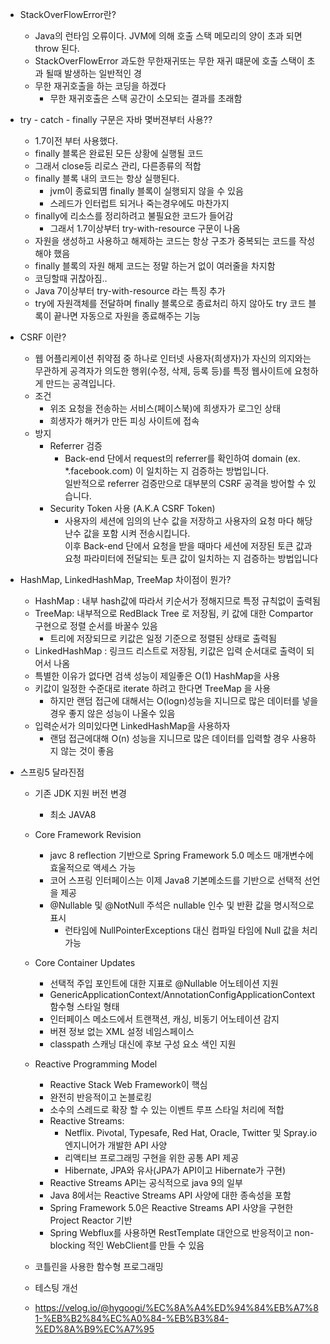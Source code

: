 - StackOverFlowError란?
    - Java의 런타임 오류이다. JVM에 의해 호출 스택 메모리의 양이 초과 되면 throw 된다.
    - StackOverFlowError 과도한 무한재귀또는 무한 재귀 떄문에 호출 스택이 초과 될때 발생하는 일반적인 경
    - 무한 재귀호출을 하는 코딩을 하겠다
        - 무한 재귀호출은 스택 공간이 소모되는 결과를 초래함

- try - catch - finally 구문은 자바 몇버젼부터 사용??
    - 1.7이전 부터 사용했다.
    - finally 블록은 완료된 모든 상황에 실행될 코드
    - 그래서 close등 리로스 관리, 다른종류의 적합
    - finally 블록 내의 코드는 항상 실행된다.
        - jvm이 종료되몀 finally 블록이  실행되지 않을 수 있음
        - 스레드가 인터럽트 되거나 죽는경우에도 마찬가지
    - finally에 리소스를 정리하려고 불필요한 코드가 들어감 
        - 그래서 1.7이상부터 try-with-resource 구문이 나옴
    - 자원을 생성하고 사용하고 해제하는 코드는 항상 구조가 중복되는 코드를 작성해야 했음
    - finally 블록의 자원 해제 코드는 정말 하는거 없이 여러줄을 차지함
    - 코딩할때 귀찮아짐.. 
    - Java 7이상부터 try-with-resource 라는 특징 추가
    - try에 자원객체를 전달하며 finally 블록으로 종료처리 하지 않아도 try 코드 블록이 끝나면 자동으로 자원을 종료해주는 기능

- CSRF 이란? 
    - 웹 어플리케이션 취약점 중 하나로 인터넷 사용자(희생자)가 자신의 의지와는 무관하게 공격자가 의도한 행위(수정, 삭제, 등록 등)를 특정 웹사이트에 요청하게 만드는 공격입니다.
    - 조건
        - 위조 요청을 전송하는 서비스(페이스북)에 희생자가 로그인 상태
        - 희생자가 해커가 만든 피싱 사이트에 접속
    - 방지
        - Referrer 검증
            - Back-end 단에서 request의 referrer를 확인하여 domain (ex. *.facebook.com) 이 일치하는 지 검증하는 방법입니다.  
              일반적으로 referrer 검증만으로 대부분의 CSRF 공격을 방어할 수 있습니다.
        - Security Token 사용 (A.K.A CSRF Token)
            - 사용자의 세션에 임의의 난수 값을 저장하고 사용자의 요청 마다 해당 난수 값을 포함 시켜 전송시킵니다.   
                이후 Back-end 단에서 요청을 받을 때마다 세션에 저장된 토큰 값과 요청 파라미터에 전달되는 토큰 값이 일치하는 지 검증하는 방법입니다

- HashMap, LinkedHashMap, TreeMap 차이점이 뭔가?
    - HashMap : 내부 hash값에 따라서 키순서가 정해지므로 특정 규칙없이 출력됨
    - TreeMap: 내부적으로 RedBlack Tree 로 저장됨, 키 값에 대한 Compartor 구현으로 정렬 순서를 바꿀수 있음
        - 트리에 저장되므로 키값은 일정 기준으로 정렬된 상태로 출력됨
    - LinkedHashMap : 링크드 리스트로 저장됨, 키값은 입력 순서대로 출력이 되어서 나옴
    - 특별한 이유가 없다면 검색 성능이 제일좋은 O(1) HashMap을 사용
    - 키값이 일정한 수준대로 iterate 하려고 한다면 TreeMap 을 사용
        - 하지만 랜덤 접근에 대해서는 O(logn)성능을 지니므로 많은 데이터를 넣을 경우 좋지 않은 성능이 나올수 있음
    - 입력순서가 의미있다면 LinkedHashMap을 사용하자
        - 랜덤 접근에대해 O(n) 성능을 지니므로 많은 데이터를 입력할 경우 사용하지 않는 것이 좋음

- 스프링5 달라진점
    - 기존 JDK 지원 버전 변경 
        - 최소 JAVA8
    - Core Framework Revision
        - javc 8 reflection 기반으로 Spring Framework 5.0 메소드 매개변수에 효울적으로 액세스 가능
        - 코어 스프링 인터페이스는 이제 Java8 기본메소드를 기반으로 선택적 선언을 제공
        - @Nullable 및 @NotNull 주석은 nullable 인수 및 반환 값을 명시적으로 표시
            - 런타임에 NullPointerExceptions 대신 컴파일 타임에 Null 값을 처리 가능
    
    - Core Container Updates
        - 선택적 주입 포인트에 대한 지표로 @Nullable 어노테이션 지원
        - GenericApplicationContext/AnnotationConfigApplicationContext 함수형 스타일 형태
        - 인터페이스 메소드에서 트랜잭션, 캐싱, 비동기 어노테이션 감지
        - 버젼 정보 없는 XML 설정 네임스페이스
        - classpath 스캐닝 대신에 후보 구성 요소 색인 지원
    
    - Reactive Programming Model
        - Reactive Stack Web Framework이 핵심
        - 완전히 반응적이고 논블로킹
        - 소수의 스레드로 확장 할 수 있는 이벤트 루프 스타일 처리에 적합
        - Reactive Streams:
            - Netflix. Pivotal, Typesafe, Red Hat, Oracle, Twitter 및 Spray.io 엔지니어가 개발한 API 사양
            - 리액티브 프로그래밍 구현을 위한 공통 API 제공
            - Hibernate, JPA와 유사(JPA가 API이고 Hibernate가 구현)    
        - Reactive Streams API는 공식적으로 java 9의 일부
        - Java 8에서는 Reactive Streams API 사양에 대한 종속성을 포함
        - Spring Framework 5.0은 Reactive Streams API 사양을 구현한 Project Reactor 기반
        - Spring Webflux를 사용하면 RestTemplate 대안으로 반응적이고 non-blocking 적인 WebClient를 만들 수 있음
        
    - 코틀린을 사용한 함수형 프로그래밍
    - 테스팅 개선
    - https://velog.io/@hygoogi/%EC%8A%A4%ED%94%84%EB%A7%81-%EB%B2%84%EC%A0%84-%EB%B3%84-%ED%8A%B9%EC%A7%95

